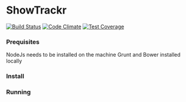 # ShowTrackr
[![Build Status](https://travis-ci.org/jparmenter/sample_app.svg?branch=master)](https://travis-ci.org/jparmenter/sample_app)
[![Code Climate](https://codeclimate.com/github/jparmenter/showtrackr/badges/gpa.svg)](https://codeclimate.com/github/jparmenter/showtrackr)
[![Test Coverage](https://codeclimate.com/github/jparmenter/showtrackr/badges/coverage.svg)](https://codeclimate.com/github/jparmenter/showtrackr)

### Prequisites

NodeJs needs to be installed on the machine
Grunt and Bower installed locally

### Install

### Running
